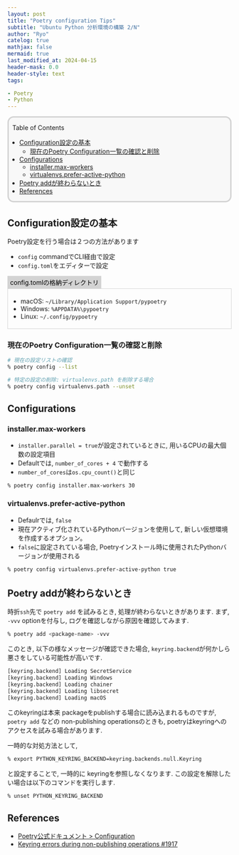 ```yaml
---
layout: post
title: "Poetry configuration Tips"
subtitle: "Ubuntu Python 分析環境の構築 2/N"
author: "Ryo"
catelog: true
mathjax: false
mermaid: true
last_modified_at: 2024-04-15
header-mask: 0.0
header-style: text
tags:

- Poetry
- Python
---
```


<div style='border-radius: 1em; border-style:solid; border-color:#D3D3D3; background-color:#F8F8F8'>

<p class="h4">&nbsp;&nbsp;Table of Contents</p>

<!-- START doctoc generated TOC please keep comment here to allow auto update -->
<!-- DON'T EDIT THIS SECTION, INSTEAD RE-RUN doctoc TO UPDATE -->

- [Configuration設定の基本](#configuration%E8%A8%AD%E5%AE%9A%E3%81%AE%E5%9F%BA%E6%9C%AC)
  - [現在のPoetry Configuration一覧の確認と削除](#%E7%8F%BE%E5%9C%A8%E3%81%AEpoetry-configuration%E4%B8%80%E8%A6%A7%E3%81%AE%E7%A2%BA%E8%AA%8D%E3%81%A8%E5%89%8A%E9%99%A4)
- [Configurations](#configurations)
  - [installer.max-workers](#installermax-workers)
  - [virtualenvs.prefer-active-python](#virtualenvsprefer-active-python)
- [Poetry addが終わらないとき](#poetry-add%E3%81%8C%E7%B5%82%E3%82%8F%E3%82%89%E3%81%AA%E3%81%84%E3%81%A8%E3%81%8D)
- [References](#references)

<!-- END doctoc generated TOC please keep comment here to allow auto update -->


</div>

## Configuration設定の基本

Poetry設定を行う場合は２つの方法があります

- `config` commandでCLI経由で設定
- `config.toml`をエディターで設定

<div style="display: inline-block; background: #D3D3D3;; border: 1px solid #D3D3D3; padding: 3px 5px;color:black"><span >config.tomlの格納ディレクトリ</span>
</div>

<div style="border: 1px solid #D3D3D3; font-size: 100%; padding: 5px;">

- macOS: `~/Library/Application Support/pypoetry`
- Windows: `%APPDATA%\pypoetry`
- Linux: `~/.config/pypoetry`

</div>

### 現在のPoetry Configuration一覧の確認と削除

```zsh
# 現在の設定リストの確認
% poetry config --list

# 特定の設定の削除: virtualenvs.path を削除する場合
% poetry config virtualenvs.path --unset
```

## Configurations
### installer.max-workers

- `installer.parallel = true`が設定されているときに, 用いるCPUの最大個数の設定項目
- Defaultでは, `number_of_cores + 4` で動作する
- `number_of_cores`は`os.cpu_count()`と同じ

```
% poetry config installer.max-workers 30
```

### virtualenvs.prefer-active-python

- Defaulrでは, `false`
- 現在アクティブ化されているPythonバージョンを使用して, 新しい仮想環境を作成するオプション。
- `false`に設定されている場合, Poetryインストール時に使用されたPythonバージョンが使用される

```zsh
% poetry config virtualenvs.prefer-active-python true
```

## Poetry addが終わらないとき

時折`ssh`先で `poetry add` を試みるとき, 処理が終わらないときがあります.
まず, `-vvv` optionを付与し, ログを確認しながら原因を確認してみます.

```zsh
% poetry add <package-name> -vvv
```

このとき, 以下の様なメッセージが確認できた場合, `keyring.backend`が何かしら悪さをしている可能性が高いです.

```zsh
[keyring.backend] Loading SecretService
[keyring.backend] Loading Windows
[keyring.backend] Loading chainer
[keyring.backend] Loading libsecret
[keyring.backend] Loading macOS
```

このkeyringは本来 packageをpublishする場合に読み込まれるものですが, `poetry add` などの non-publishing operationsのときも, poetryはkeyringへのアクセスを試みる場合があります. 

一時的な対処方法として, 

```zsh
% export PYTHON_KEYRING_BACKEND=keyring.backends.null.Keyring
```

と設定することで, 一時的に keyringを参照しなくなります.
この設定を解除したい場合は以下のコマンドを実行します.

```zsh
% unset PYTHON_KEYRING_BACKEND
```


References
----------
- [Poetry公式ドキュメント > Configuration](https://python-poetry.org/docs/configuration/)
- [Keyring errors during non-publishing operations #1917 ](https://github.com/python-poetry/poetry/issues/1917)